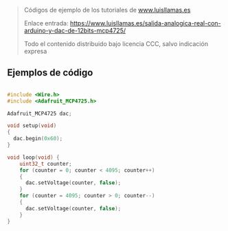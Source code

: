 > Códigos de ejemplo de los tutoriales de www.luisllamas.es
>
> Enlace entrada: https://www.luisllamas.es/salida-analogica-real-con-arduino-y-dac-de-12bits-mcp4725/
>
> Todo el contenido distribuido bajo licencia CCC, salvo indicación expresa


## Ejemplos de código
```cpp
#include <Wire.h>
#include <Adafruit_MCP4725.h>

Adafruit_MCP4725 dac;

void setup(void) 
{
  dac.begin(0x60);
}

void loop(void) {
    uint32_t counter;
    for (counter = 0; counter < 4095; counter++)
    {
      dac.setVoltage(counter, false);
    }
    for (counter = 4095; counter > 0; counter--)
    {
      dac.setVoltage(counter, false);
    }
}
```


